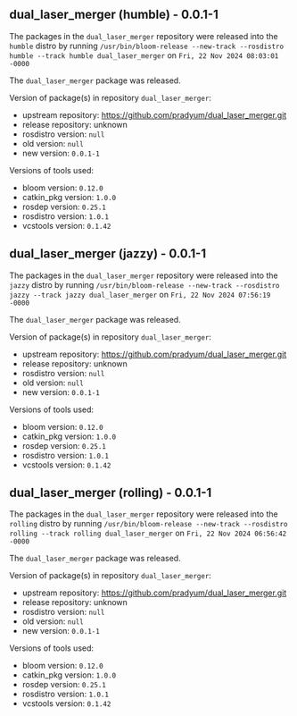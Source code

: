 ## dual_laser_merger (humble) - 0.0.1-1

The packages in the `dual_laser_merger` repository were released into the `humble` distro by running `/usr/bin/bloom-release --new-track --rosdistro humble --track humble dual_laser_merger` on `Fri, 22 Nov 2024 08:03:01 -0000`

The `dual_laser_merger` package was released.

Version of package(s) in repository `dual_laser_merger`:

- upstream repository: https://github.com/pradyum/dual_laser_merger.git
- release repository: unknown
- rosdistro version: `null`
- old version: `null`
- new version: `0.0.1-1`

Versions of tools used:

- bloom version: `0.12.0`
- catkin_pkg version: `1.0.0`
- rosdep version: `0.25.1`
- rosdistro version: `1.0.1`
- vcstools version: `0.1.42`


## dual_laser_merger (jazzy) - 0.0.1-1

The packages in the `dual_laser_merger` repository were released into the `jazzy` distro by running `/usr/bin/bloom-release --new-track --rosdistro jazzy --track jazzy dual_laser_merger` on `Fri, 22 Nov 2024 07:56:19 -0000`

The `dual_laser_merger` package was released.

Version of package(s) in repository `dual_laser_merger`:

- upstream repository: https://github.com/pradyum/dual_laser_merger.git
- release repository: unknown
- rosdistro version: `null`
- old version: `null`
- new version: `0.0.1-1`

Versions of tools used:

- bloom version: `0.12.0`
- catkin_pkg version: `1.0.0`
- rosdep version: `0.25.1`
- rosdistro version: `1.0.1`
- vcstools version: `0.1.42`


## dual_laser_merger (rolling) - 0.0.1-1

The packages in the `dual_laser_merger` repository were released into the `rolling` distro by running `/usr/bin/bloom-release --new-track --rosdistro rolling --track rolling dual_laser_merger` on `Fri, 22 Nov 2024 06:56:42 -0000`

The `dual_laser_merger` package was released.

Version of package(s) in repository `dual_laser_merger`:

- upstream repository: https://github.com/pradyum/dual_laser_merger.git
- release repository: unknown
- rosdistro version: `null`
- old version: `null`
- new version: `0.0.1-1`

Versions of tools used:

- bloom version: `0.12.0`
- catkin_pkg version: `1.0.0`
- rosdep version: `0.25.1`
- rosdistro version: `1.0.1`
- vcstools version: `0.1.42`



